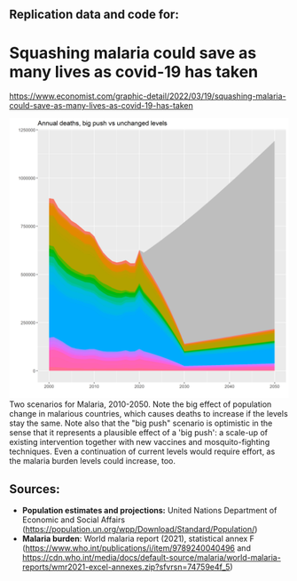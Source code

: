 ## Replication data and code for:
# Squashing malaria could save as many lives as covid-19 has taken 
https://www.economist.com/graphic-detail/2022/03/19/squashing-malaria-could-save-as-many-lives-as-covid-19-has-taken

<img width="800" alt="image" src="plots/eradication_vs_current_levels.png">
Two scenarios for Malaria, 2010-2050. Note the big effect of population change in malarious countries, which causes deaths to increase if the levels stay the same. Note also that the "big push" scenario is optimistic in the sense that it represents a plausible effect of a 'big push': a scale-up of existing intervention together with new vaccines and mosquito-fighting techniques. Even a continuation of current levels would require effort, as the malaria burden levels could increase, too. 
   
   
 <!---
<img width="400" alt="image" src="https://user-images.githubusercontent.com/16962439/151962399-7eb46d3d-faa1-4fb0-9fab-87bda960dd0b.png">
Plasmodium falciparum incidence in Sub-Saharan Africa, 2019. (Source: https://malariaatlas.org/)

<img width="400" alt="image" src="https://github.com/TheEconomist/malaria-eradication-estimates/raw/master/plots/cumulative_impact.png">
Estimated impact of 75% reduction in malaria burden (by 2030), 2022-2042 (Source: The Economist)    
---> 
  
    
## Sources:
* **Population estimates and projections:** United Nations Department of Economic and Social Affairs (https://population.un.org/wpp/Download/Standard/Population/)
* **Malaria burden**: World malaria report (2021), statistical annex F (https://www.who.int/publications/i/item/9789240040496 and https://cdn.who.int/media/docs/default-source/malaria/world-malaria-reports/wmr2021-excel-annexes.zip?sfvrsn=74759e4f_5)
